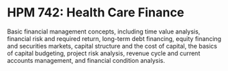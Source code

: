 # HPM 742: Health Care Finance

Basic financial management concepts, including time value analysis, financial risk and required return, long-term debt financing, equity financing and securities markets, capital structure and the cost of capital, the basics of capital budgeting, project risk analysis, revenue cycle and current accounts management, and financial condition analysis.